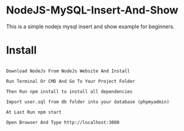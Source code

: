 # NodeJS-MySQL-Insert-And-Show
This is  a simple nodejs mysql insert and show example for beginners. 


# Install

```

Download NodeJs From NodeJs Website And Install

Run Terminal Or CMD And Go To Your Project Folder

Then Run npm install to install all dependencies

Import user.sql from db folder into your database (phpmyadmin)

At Last Run npm start

Open Browser And Type http://localhost:3000

```


